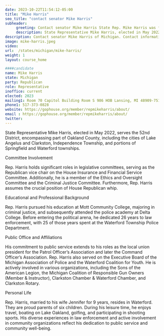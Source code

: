 ```yaml
---
date: 2023-10-22T11:54:12-05:00
title: "Mike Harris"
seo_title: "contact senator Mike Harris"
subheader:
     greeting: Contact senator Mike Harris State Rep. Mike Harris was first elected to serve the 35th District in the Michigan House of Representatives in November 2020.Rep. Mike Harris represents the 34th House District, which covers most of Lenawee County.
     description: State Representative Mike Harris, elected in May 2022, serves the 52nd District, encompassing part of Oakland County, including the cities of Lake Angelus and Clarkston, Independence Township, and portions of Springfield and Waterford townships.
description: Contact senator Mike Harris of Michigan. Contact information for Mike Harris includes email address, phone number, and mailing address.
image: mike-harris.jpeg
video:
url:  /states/michigan/mike-harris/
weight: 1
layout: course_home

####candidate
name: Mike Harris
state: Michigan
party: Republican
role: Representative
inoffice: current
elected: 2023
mailing1: Room 70 Capitol Building Room S 986 HOB Lansing, MI 48909-7514
phone1: 517-373-0828
website: https://gophouse.org/member/repmikeharris/about/
email : https://gophouse.org/member/repmikeharris/about/
twitter:
---
```


State Representative Mike Harris, elected in May 2022, serves the 52nd District, encompassing part of Oakland County, including the cities of Lake Angelus and Clarkston, Independence Township, and portions of Springfield and Waterford townships.

Committee Involvement

Rep. Harris holds significant roles in legislative committees, serving as the Republican vice chair on the House Insurance and Financial Service Committee. Additionally, he is a member of the Ethics and Oversight Committee and the Criminal Justice Committee. Furthermore, Rep. Harris assumes the crucial position of House Republican whip.

Educational and Professional Background

Rep. Harris pursued his education at Mott Community College, majoring in criminal justice, and subsequently attended the police academy at Delta College. Before entering the political arena, he dedicated 26 years to law enforcement, with 25 of those years spent at the Waterford Township Police Department.

Public Office and Affiliations

His commitment to public service extends to his roles as the local union president for the Patrol Officer’s Association and later the Command Officer’s Association. Rep. Harris also served on the Executive Board of the Michigan Association of Police and the Waterford Coalition for Youth. He is actively involved in various organizations, including the Sons of the American Legion, the Michigan Coalition of Responsible Gun Owners (Member & Instructor), Clarkston Chamber & Waterford Chamber, and Clarkston Rotary.

Personal Life

Rep. Harris, married to his wife Jennifer for 9 years, resides in Waterford. They are proud parents of six children. During his leisure time, he enjoys travel, boating on Lake Oakland, golfing, and participating in shooting sports. His diverse experiences in law enforcement and active involvement in community organizations reflect his dedication to public service and community well-being.
